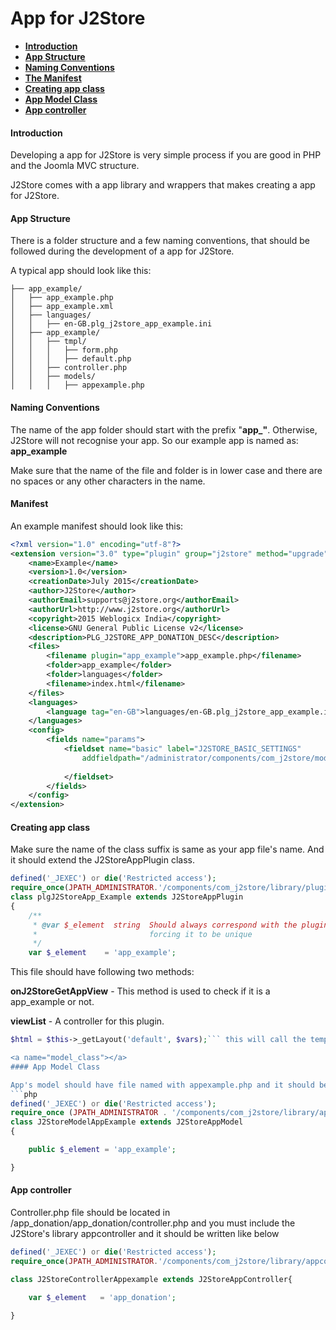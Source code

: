 # App for J2Store

* **[Introduction](#introduction)**
* **[App Structure](#app_struct)**
* **[Naming Conventions](#naming)**
* **[The Manifest](#manifest)**
* **[Creating app class](#app_class)**
* **[ App Model Class](#model_class)**
* **[App controller](#controller)**

<a name="introduction"></a>
#### Introduction

Developing a app for J2Store is very simple process if you are good in PHP and the Joomla MVC structure.

J2Store comes with a app library and wrappers that makes creating a app for J2Store.

<a name="app_struct"></a>
#### App Structure
There is a folder structure and a few naming conventions, that should be followed during the development of a app for J2Store.

A typical app should look like this:
```
├── app_example/
│   ├── app_example.php
│   ├── app_example.xml
│   ├── languages/
│   │   ├── en-GB.plg_j2store_app_example.ini
│   ├── app_example/
│   │   ├── tmpl/
│   │   │   ├── form.php
│   │   │   ├── default.php
│   │   ├── controller.php
│   │   ├── models/
│   │   │   ├── appexample.php
```

<a name="naming"></a>
#### Naming Conventions

The name of the app folder should start with the prefix "**app_"**. Otherwise, J2Store will not recognise your app. So our example app is named as:
**app_example**

Make sure that the name of the file and folder is in lower case and there are no spaces or any other characters in the name.

<a name="manifest"></a>

#### Manifest

An example manifest should look like this:

```xml
<?xml version="1.0" encoding="utf-8"?>
<extension version="3.0" type="plugin" group="j2store" method="upgrade">
	<name>Example</name>
	<version>1.0</version>
	<creationDate>July 2015</creationDate>
	<author>J2Store</author>
	<authorEmail>supports@j2store.org</authorEmail>
	<authorUrl>http://www.j2store.org</authorUrl>
	<copyright>2015 Weblogicx India</copyright>
	<license>GNU General Public License v2</license>
	<description>PLG_J2STORE_APP_DONATION_DESC</description>
	<files>
		<filename plugin="app_example">app_example.php</filename>
		<folder>app_example</folder>
		<folder>languages</folder>		
		<filename>index.html</filename>
	</files>
	<languages>
		<language tag="en-GB">languages/en-GB.plg_j2store_app_example.ini</language>		
	</languages>
	<config>
		<fields name="params">
			<fieldset name="basic" label="J2STORE_BASIC_SETTINGS" 
				addfieldpath="/administrator/components/com_j2store/models/fields">		
			
			</fieldset>
		</fields>
	</config>		
</extension>
```
<a name="app_class"></a>
#### Creating app class

Make sure the name of the class suffix is same as your app file's name. And it should extend the J2StoreAppPlugin class.
```php
defined('_JEXEC') or die('Restricted access');
require_once(JPATH_ADMINISTRATOR.'/components/com_j2store/library/plugins/app.php');
class plgJ2StoreApp_Example extends J2StoreAppPlugin
{
	/**
	 * @var $_element  string  Should always correspond with the plugin's filename,
	 *                         forcing it to be unique
	 */
	var $_element    = 'app_example';
```

This file should have following two methods:

**onJ2StoreGetAppView** - This method is used to check if it is a app_example or not.

**viewList** - A controller for this plugin.
```php
$html = $this->_getLayout('default', $vars);``` this will call the template layout for the app_example from /app_example/app_example/tmpl/default.php

<a name="model_class"></a>
#### App Model Class

App's model should have file named with appexample.php and it should be like below
```php
defined('_JEXEC') or die('Restricted access');
require_once (JPATH_ADMINISTRATOR . '/components/com_j2store/library/appmodel.php');
class J2StoreModelAppExample extends J2StoreAppModel
{

	public $_element = 'app_example';

}
```
<a name="controller"></a>
#### App controller

Controller.php file should be located in /app_donation/app_donation/controller.php and you must include the J2Store's library appcontroller and it should be written like below
```php
defined('_JEXEC') or die('Restricted access');
require_once(JPATH_ADMINISTRATOR.'/components/com_j2store/library/appcontroller.php');

class J2StoreControllerAppexample extends J2StoreAppController{

	var $_element   = 'app_donation';

}
```

